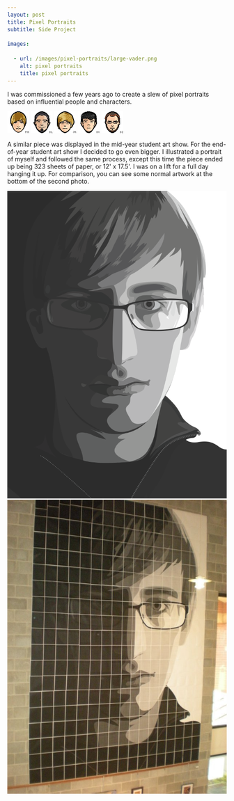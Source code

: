 ```yaml
---
layout: post
title: Pixel Portraits
subtitle: Side Project

images:

  - url: /images/pixel-portraits/large-vader.png
    alt: pixel portraits
    title: pixel portraits
---
```


I was commissioned a few years ago to create a slew of pixel portraits based on influential people and characters. 

<img class="possst" src="/images/pixel-portraits/michael137.gif" alt="pixel portrait" />
<img class="possst" src="/images/pixel-portraits/romanxvx.gif" alt="pixel portrait" />
<img class="possst" src="/images/pixel-portraits/runkman.gif" alt="pixel portrait" />
<img class="possst" src="/images/pixel-portraits/l-beej-l.gif" alt="pixel portrait" />
<img class="possst" src="/images/pixel-portraits/arkoffire.gif" alt="pixel portrait" />

A similar piece was displayed in the mid-year student art show. For the end-of-year student art show I decided to go even bigger. I illustrated a portrait of myself and followed the same process, except this time the piece ended up being 323 sheets of paper, or 12' x 17.5'. I was on a lift for a full day hanging it up. For comparison, you can see some normal artwork at the bottom of the second photo.

<img class="aligncenter possst" src="/images/giantportrait1.png" alt="giant portrait" />
<img class="aligncenter possst" src="/images/giantportrait2.jpg" alt="giant portrait" />